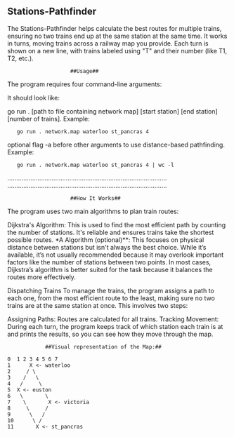 ## Stations-Pathfinder

The Stations-Pathfinder helps calculate the best routes for multiple trains, ensuring no two trains end up at the same station at the same time. It works in turns, moving trains across a railway map you provide. Each turn is shown on a new line, with trains labeled using "T" and their number (like T1, T2, etc.).

                        ##Usage##
The program requires four command-line arguments:

It should look like:

go run . [path to file containing network map] [start station] [end station] [number of trains]. Example:


       go run . network.map waterloo st_pancras 4  

optional flag -a before other arguments to use distance-based pathfinding. Example:
     
     
       go run . network.map waterloo st_pancras 4 | wc -l  

..........................................................................................
..........................................................................................
                        
                        ##How It Works##
The program uses two main algorithms to plan train routes:

Dijkstra's Algorithm: This is used to find the most efficient path by counting the number of stations. It's reliable and ensures trains take the shortest possible routes.
*A Algorithm (optional)**: This focuses on physical distance between stations but isn't always the best choice. While it’s available, it’s not usually recommended because it may overlook important factors like the number of stations between two points.
In most cases, Dijkstra’s algorithm is better suited for the task because it balances the routes more effectively.

Dispatching Trains
To manage the trains, the program assigns a path to each one, from the most efficient route to the least, making sure no two trains are at the same station at once. This involves two steps:

Assigning Paths: Routes are calculated for all trains.
Tracking Movement: During each turn, the program keeps track of which station each train is at and prints the results, so you can see how they move through the map.

                ##Visual representation of the Map:##

    0  1 2 3 4 5 6 7
    1      X <- waterloo
    2     / \
    3    /   \
    4   /     \
    5  X <- euston
    6   \       \
    7    \       X <- victoria
    8     \     /
    9      \   /
    10      \ /
    11       X <- st_pancras